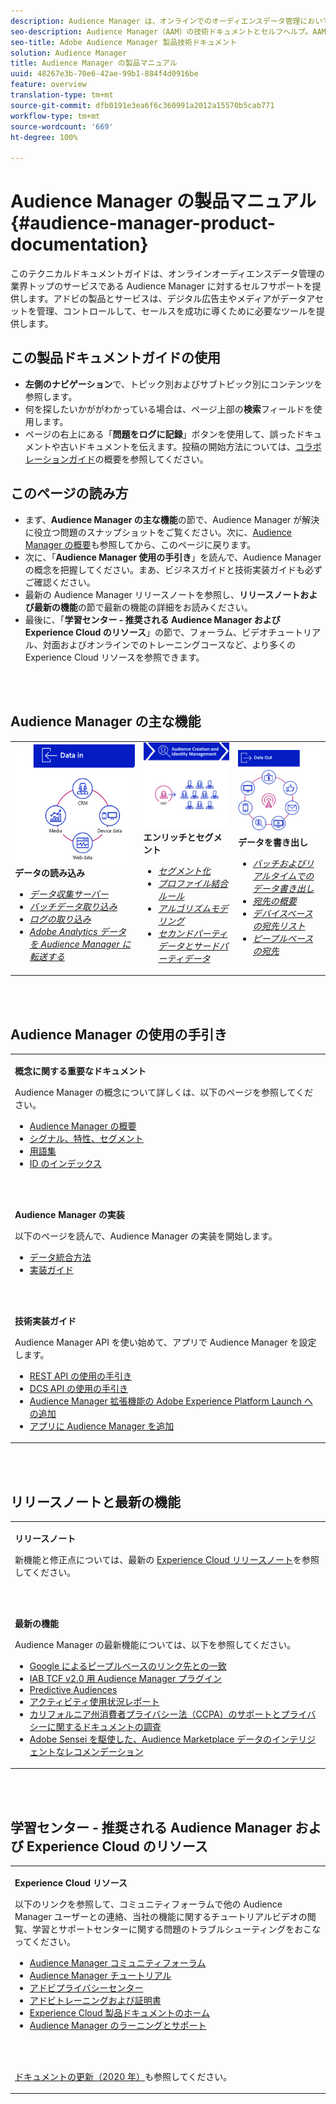 ```yaml
---
description: Audience Manager は、オンラインでのオーディエンスデータ管理において、業界をリードするサービスを提供します。アドビの製品とサービスは、デジタル広告主やメディアがデータアセットを管理、コントロールして、セールスを成功に導くために必要なツールを提供します。
seo-description: Audience Manager（AAM）の技術ドキュメントとセルフヘルプ。AAM には、オンラインでのオーディエンスデータ管理用に業界をリードする製品が備わっており、デジタル広告主やメディアがデータアセットを管理、コントロールして、セールスを成功に導くために必要なツールを提供します。
seo-title: Adobe Audience Manager 製品技術ドキュメント
solution: Audience Manager
title: Audience Manager の製品マニュアル
uuid: 48267e3b-70e6-42ae-99b1-884f4d0916be
feature: overview
translation-type: tm+mt
source-git-commit: dfb0191e3ea6f6c360991a2012a15570b5cab771
workflow-type: tm+mt
source-wordcount: '669'
ht-degree: 100%

---
```




# Audience Manager の製品マニュアル {#audience-manager-product-documentation}

このテクニカルドキュメントガイドは、オンラインオーディエンスデータ管理の業界トップのサービスである Audience Manager に対するセルフサポートを提供します。アドビの製品とサービスは、デジタル広告主やメディアがデータアセットを管理、コントロールして、セールスを成功に導くために必要なツールを提供します。

## この製品ドキュメントガイドの使用

* **左側のナビゲーション**&#x200B;で、トピック別およびサブトピック別にコンテンツを参照します。
* 何を探したいかががわかっている場合は、ページ上部の&#x200B;**検索**&#x200B;フィールドを使用します。
* ページの右上にある「**問題をログに記録**」ボタンを使用して、誤ったドキュメントや古いドキュメントを伝えます。投稿の開始方法については、[コラボレーションガイド](https://docs.adobe.com/content/help/en/contributor/contributor-guide/introduction.html)の概要を参照してください。

## このページの読み方

* まず、**Audience Manager の主な機能**&#x200B;の節で、Audience Manager が解決に役立つ問題のスナップショットをご覧ください。次に、[Audience Manager の概要](/help/using/overview/aam-overview.md)も参照してから、このページに戻ります。
* 次に、「**Audience Manager 使用の手引き**」を読んで、Audience Manager の概念を把握してください。まあ、ビジネスガイドと技術実装ガイドも必ずご確認ください。
* 最新の Audience Manager リリースノートを参照し、**リリースノートおよび最新の機能**&#x200B;の節で最新の機能の詳細をお読みください。
* 最後に、「**学習センター - 推奨される Audience Manager および Experience Cloud のリソース**」の節で、フォーラム、ビデオチュートリアル、対面およびオンラインでのトレーニングコースなど、より多くの Experience Cloud リソースを参照できます。

<br> 

## Audience Manager の主な機能

<table>
   <td>
      <img alt="データ入力" src="/help/using/overview/assets/data-in.png"/>
      <div>
         <b>データの読み込み</b>
      </div>
      <p>
         <em><ul><li><a href="/help/using/api/dcs-intro/dcs-api-reference/dcs-api-reference-overview.md">データ収集サーバー</a></li><li><a href="/help/using/integration/sending-audience-data/batch-data-transfer-explained/batch-data-transfer-overview.md">バッチデータ取り込み</a></li><li><a href="/help/using/reporting/audience-optimization-reports/metadata-files-intro/metadata-files-intro.md">ログの取り込み</a></li><li><a href="/help/using/integration/integration-other-solutions/audience-management-module.md">Adobe Analytics データを Audience Manager に転送する</a></li></ul></em>
      <p>
   </td>
   <td>
      <img alt="エンリッチとセグメント" src="/help/using/overview/assets/enrich-segment.png"/>
      <div>
         <b>エンリッチとセグメント</b>
      </div>
      <p>
       <em><ul><li><a href="/help/using/features/segments/segments-purpose.md">セグメント化</a></li><li><a href="/help/using/features/profile-merge-rules/merge-rules-overview.md">プロファイル結合ルール</a></li><li><a href="/help/using/features/algorithmic-models/understanding-models.md">アルゴリズムモデリング</a></li><li><a href="/help/using/overview/data-types-collected.md">セカンドパーティデータとサードパーティデータ</a></li></ul></em>
      <p>
   </td>
   <td>
      <img alt="データ出力" src="/help/using/overview/assets/data-out.png"/>
      </a>
      <div>
         <b>データを書き出し</b>
      </div>
      <p>
      <p>
         <em><ul><li><a href="/help/using/integration/receiving-audience-data/receiving-audience-data-overview.md">バッチおよびリアルタイムでのデータ書き出し</a></li><li><a href="/help/using/features/destinations/destinations.md">宛先の概要</a></li><li><a href="/help/using/features/destinations/device-based-destinations-list.md">デバイスベースの宛先リスト</a></li><li><a href="/help/using/features/destinations/people-based-destinations-overview.md">ピープルベースの宛先</a></li></ul></em> 
      <p>
      <p>
   </td>
</table>


<br> 

## Audience Manager の使用の手引き

<table> 
 <tbody> 
  <tr> 
   <td colname="col1"> <p><b>概念に関する重要なドキュメント</b></p>
   <p>Audience Manager の概念について詳しくは、以下のページを参照してください。 
   <ul><li><a href="/help/using/overview/aam-overview.md"> Audience Manager の概要</a></li><li><a href="/help/using/reference/signal-trait-segment.md">シグナル、特性、セグメント</a></li><li><a href="/help/using/reference/aam-glossary.md"> 用語集</a> </li><li><a href="/help/using/reference/ids-in-aam.md">ID のインデックス</a></li></ul></p>
   <br> 
   <p><b>Audience Manager の実装</b></p>
   <p> 以下のページを読んで、Audience Manager の実装を開始します。
     <ul>
     <li><a href="/help/using/integration/data-integration-methods.md">データ統合方法</a></li>
     <li><a href="/help/using/integration/implement-audience-manager.md"> 実装ガイド </a></li>
     </ul> </p>
     <br> 
   <p> <b>技術実装ガイド</b> </p> <p>Audience Manager API を使い始めて、アプリで Audience Manager を設定します。</p> <p> 
     <ul id="ul_47C012F6AB3E4B73BA357027F4D15369">
     <li><a href="/help/using/api/rest-api-main/aam-api-getting-started.md">REST API の使用の手引き</a></li>
     <li><a href="/help/using/api/dcs-intro/dcs-event-calls/dcs-event-calls.md">DCS API の使用の手引き</a></li>
     <li><a href="https://docs.adobe.com/content/help/ja-JP/launch/using/extensions-ref/adobe-extension/adobe-audience-manager-extension.html">Audience Manager 拡張機能の Adobe Experience Platform Launch への追加</a></li>
    <li><a href="https://aep-sdks.gitbook.io/docs/using-mobile-extensions/adobe-audience-manager">アプリに Audience Manager を追加</a></li>
     </ul> </p>
    </td>

</tr> 
 </tbody> 
</table>

<!--

<table> 
 <tbody> 
  <tr> 
   <td colname="col1"> <p><b>Important Conceptual Documentation</b></p>
   <p>Read the pages below for a deeper understanding of Audience Manager concepts: 
   <ul><li><a href="https://docs.adobe.com/content/help/en/audience-manager/user-guide/overview/aam-overview.html"> Audience Manager Overview</a></li><li><a href="https://docs.adobe.com/help/en/audience-manager/user-guide/reference/aam-glossary.html"> Glossary</a> </li><li><a href="https://docs.adobe.com/content/help/en/audience-manager/user-guide/reference/ids-in-aam.html">Index of IDs</a></li><li><a href="https://docs.adobe.com/help/en/audience-manager/user-guide/reference/signal-trait-segment.html">Signals, Traits, and Segments</a></li></ul></p>
   <br>&nbsp;
   <p><b>Implement Audience Manager</b></p>
   <p> Get started with implementing Audience Manager by reading the pages below:
     <ul>
     <li><a href="https://docs.adobe.com/content/help/en/audience-manager/user-guide/implementation-integration-guides/data-integration-methods.html">Data Integration Methods</a></li>
     <li><a href="https://docs.adobe.com/content/help/en/audience-manager/user-guide/implementation-integration-guides/implement-audience-manager.html">Implementation Guide</a></li>
     </ul> </p>
     <br>&nbsp;
   <p> <b>Technical Implementation Guides</b> </p> <p>Get started with Audience Manager APIs and set up Audience Manager in your app:</p> <p> 
     <ul id="ul_47C012F6AB3E4B73BA357027F4D15369">
     <li><a href="https://docs.adobe.com/content/help/en/audience-manager/user-guide/api-and-sdk-code/rest-apis/aam-api-getting-started.html">Getting Started with REST APIs</a></li>
     <li><a href="https://docs.adobe.com/content/help/en/audience-manager/user-guide/api-and-sdk-code/dcs/dcs-event-calls/dcs-event-calls.html">Get started with the DCS API</a></li>
     <li><a href="https://docs.adobe.com/content/help/en/launch/using/extensions-ref/adobe-extension/adobe-audience-manager-extension.html">Add the Audience Manager extension to Adobe Experience Platform Launch</a></li>
    <li><a href="https://aep-sdks.gitbook.io/docs/using-mobile-extensions/adobe-audience-manager">Add Audience Manager to your app</a></li>
     </ul> </p>
    </td>
   <td colname="col2">  <p> <b>Collaborative Documentation</b> </p>
     <p>We welcome contributions to our documentation from all our readers. See the <a href="https://docs.adobe.com/content/help/en/contributor/contributor-guide/introduction.html">Collaboration Guide Overview</a> to learn how to start contributing.</p>
   <br>&nbsp;
   <p> <b>Release Notes</b> </p> <p> 
     See the latest <a href="https://docs.adobe.com/content/help/en/release-notes/experience-cloud/current.html" format="https" scope="external"> Experience Cloud Release Notes</a> for new features and fixes.</p> <br>&nbsp;
     <p> <b>Experience Cloud Resources</b> </p> <p> 
     <ul id="ul_E30EC96BDC624B5591F0470D430B7F41"> 
      <li id="li_F3A5CCFAE0F247CEB41A03CA8E03106B"><a href="https://forums.adobe.com/community/experience-cloud/analytics-cloud/audience-manager" format="https" scope="external"> Audience Manager Community Forums</a> </li>
      <li><a href="https://docs.adobe.com/content/help/en/audience-manager-learn/tutorials/overview.html" format="http" scope="external"> Audience Manager Tutorials</a> </li> 
      <li id="li_1737D63307024F26B1F967621613A5AC"><a href="https://www.adobe.com/privacy.html" format="http" scope="external"> Adobe Privacy Center</a> </li>  
      <li id="li_1938F7044F544481A6CC0F45CC22B80A"> <a href="https://helpx.adobe.com/learning.html?promoid=KAUDK" scope="external" format="http"> Adobe Training and Certifications</a> </li> 
      <li id="li_C71459E0D1464C05B8B9387C43541F17"> <a href="https://helpx.adobe.com/support/experience-cloud.html" scope="external" format="https">Experience Cloud Product Documentation Home</a> </li> 
      <li id="li_0DB1997FEB87484EBC07E03FD40AA39F"><a href="https://helpx.adobe.com/support/audience-manager.html" format="https" scope="external"> Audience Manager Learn &amp; Support</a> </li> 
     </ul> </p> 
     <br>&nbsp;
     <p>See also, <a href="https://docs.adobe.com/content/help/en/audience-manager/user-guide/documentation-updates/docs-2020.html"> 2020 Documentation Updates</a>. </p> </td>
  </tr> 
 </tbody> 
</table>

-->

<br> 

## リリースノートと最新の機能

<table> 
 <tbody> 
  <tr> 
   <td> <p> <b>リリースノート</b> </p> <p> 
     新機能と修正点については、最新の <a href="https://docs.adobe.com/content/help/ja-JP/release-notes/experience-cloud/current.html" format="https" scope="external">Experience Cloud リリースノート</a>を参照してください。</p> 
     <br> 
     <p> <b>最新の機能</b> </p> <p> 
     Audience Manager の最新機能については、以下を参照してください。</p>
     <p><ul><li><a href="/help/using/features/destinations/people-based-destinations-prerequisites.md">Google によるピープルベースのリンク先との一致</a></li><li><a href="/help/using/overview/data-security-and-privacy/aam-iab-plugin.md">IAB TCF v2.0 用 Audience Manager プラグイン</a></li><li><a href="/help/using/features/algorithmic-models/predictive-audiences.md">Predictive Audiences</a></li><li><a href="/help/using/features/administration/activity-usage-reporting.md">アクティビティ使用状況レポート</a></li>
     <li><a href="/help/using/overview/data-security-and-privacy/data-privacy.md">カリフォルニア州消費者プライバシー法（CCPA）のサポートとプライバシーに関するドキュメントの調査</a></li>
     <li><a href="/help/using/features/segments/trait-recommendations.md">Adobe Sensei を駆使した、Audience Marketplace データのインテリジェントなレコメンデーション</a></li>
     </ul><p>
    </td>
  </tr> 
 </tbody> 
</table>

<!--

**Release Notes**

See the latest [Experience Cloud Release Notes](https://docs.adobe.com/content/help/en/release-notes/experience-cloud/current.html) for new features and fixes.

<br>&nbsp;

**Latest features**

Read about the latest Audience Manager features:
* [Activity Usage Reporting](https://docs.adobe.com/content/help/en/audience-manager/user-guide/features/administration/activity-usage-reporting.html)
* [California Consumer Privacy Act (CCPA) Support and Privacy Documentation Overhaul](https://docs.adobe.com/content/help/en/audience-manager/user-guide/overview/data-privacy/data-privacy.html)
* [Intelligent Recommendations for Audience Marketplace Data, powered by Adobe Sensei](https://docs.adobe.com/content/help/en/audience-manager/user-guide/features/segments/trait-recommendations.html)
* [Profile Merge Rules Enhancements](https://docs.adobe.com/content/help/en/audience-manager/user-guide/features/profile-merge-rules/merge-rules-overview.html)
* [Bulk Management Tools Update](https://docs.adobe.com/content/help/en/audience-manager/user-guide/reference/bulk-management-tools/bulk-management-intro.html)

-->

<br> 

## 学習センター - 推奨される Audience Manager および Experience Cloud のリソース


<table> 
 <tbody> 
  <tr> 
   <td colname="col2"> 
     <p> <b>Experience Cloud リソース</b> </p>
     <p>以下のリンクを参照して、コミュニティフォーラムで他の Audience Manager ユーザーとの連絡、当社の機能に関するチュートリアルビデオの閲覧、学習とサポートセンターに関する問題のトラブルシューティングをおこなってください。</p>
     <p> 
     <ul id="ul_E30EC96BDC624B5591F0470D430B7F41"> 
      <li id="li_F3A5CCFAE0F247CEB41A03CA8E03106B"><a href="https://forums.adobe.com/community/experience-cloud/analytics-cloud/audience-manager" format="https" scope="external">Audience Manager コミュニティフォーラム</a> </li>
      <li><a href="https://docs.adobe.com/content/help/en/audience-manager-learn/tutorials/overview.html" format="http" scope="external"> Audience Manager チュートリアル</a> </li> 
      <li id="li_1737D63307024F26B1F967621613A5AC"><a href="https://www.adobe.com/jp/privacy.html" format="http" scope="external">アドビプライバシーセンター</a> </li>  
      <li id="li_1938F7044F544481A6CC0F45CC22B80A"> <a href="https://helpx.adobe.com/jp/learning.html?promoid=KAUDK" scope="external" format="http">アドビトレーニングおよび証明書</a> </li> 
      <li id="li_C71459E0D1464C05B8B9387C43541F17"> <a href="https://helpx.adobe.com/jp/support/experience-cloud.html" scope="external" format="https">Experience Cloud 製品ドキュメントのホーム</a> </li> 
      <li id="li_0DB1997FEB87484EBC07E03FD40AA39F"><a href="https://helpx.adobe.com/jp/support/audience-manager.html" format="https" scope="external">Audience Manager のラーニングとサポート</a> </li> 
     </ul> </p> 
     <br> 
     <p><a href="https://docs.adobe.com/content/help/ja-JP/audience-manager/user-guide/documentation-updates/docs-2020.html">ドキュメントの更新（2020 年）</a>も参照してください。 </p> </td>
  </tr> 
 </tbody> 
</table>